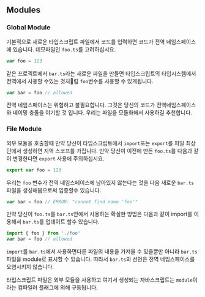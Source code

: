 ## Modules

### Global Module

기본적으로 새로운 타입스크립트 파일에서 코드를 입력하면 코드가 전역 네임스페이스에 있습니다. 데모파일인 `foo.ts`를 고려하십시요.

```ts
var foo = 123
```

같은 프로젝트에서 `bar.ts`라는 새로운 파일을 만들면 타입스크립트의 타입시스템에서 전역에서 사용할 수있는 것처럼 `foo`변수를 사용할 수 있게됩니다.

```ts
var bar = foo // allowed
```

전역 네임스페이스는 위험하고 불필요합니다. 그것은 당신의 코드가 전역네임스페이스와 네이밍 충돌을 야기할 것 입니다. 우리는 파일을 모듈화해서 사용하길 추천합니다.

### File Module

외부 모듈을 호출할때 만약 당신이 타입스크립트에서 `import`또는 `export`를 파일 최상단에서 생성하면 지역 스코프를 가집니다. 만약 당신이 이전에 만든 `foo.ts`를 다음과 같이 변경한다면 `export` 사용에 주의하십시요.

```ts
export var foo = 123
```

우리는 `foo` 변수가 전역 네임스페이스에 남아있지 않는다는 것을 다음 새로운 `bar.ts` 파일을 생성해봄으로써 입증할수 있습니다.

```ts
var bar = foo // ERROR: "cannot find name 'foo'"
```

만약 당신이 `foo.ts`를 `bar.ts`안에서 사용하는 확실한 방법은 다음과 같이 import를 이용해서 `bar.ts`를 업데이트 할수 있습니다.

```ts
import { foo } from './foo'
var bar = foo // allowed
```

`import`를 `bar.ts`에서 사용하면다른 파일의 내용을 가져올 수 있을뿐만 아니라 `bar.ts`파일을 module로 표시할 수 있습니다. 따라서 `bar.ts`의 선언은 전역 네임스페이스를 오염시키지 않습니다.

타입스크립트 파일은 외부 모듈을 사용하고 여기서 생성되는 자바스크립트는 `module`이라는 컴파일러 플래그에 의해 구동됩니다.
